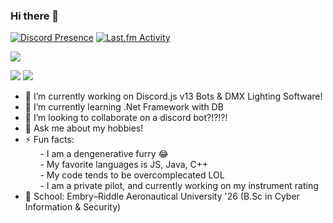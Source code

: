 ### Hi there 👋

[![Discord Presence](https://lanyard.cnrad.dev/api/388716470772826112)](https://discord.com/users/388716470772826112)
[![Last.fm Activity](https://toru.kio.dev/api/v1/nolant108/?theme=dark)](https://last.fm/user/nolant108)

 <img  src="https://github-profile-trophy.vercel.app/?username=Nolant108&theme=onedark" />

<p float="center">
  <img  src="https://github-readme-stats.vercel.app/api?username=nolant108&show_icons=true&theme=dark&count_private=true&hide=contribs,issue" />
  <img  src="https://github-readme-stats.vercel.app/api/top-langs/?username=nolant108&layout=compact&theme=dark" />
</p>


- 🔭 I’m currently working on Discord.js v13 Bots & DMX Lighting Software!
- 🌱 I’m currently learning .Net Framework with DB
- 👯 I’m looking to collaborate on a discord bot?!?!?!
- 💬 Ask me about my hobbies!
- ⚡ Fun facts: <br>
&nbsp;&nbsp;&nbsp;&nbsp;&nbsp;&nbsp;-  I am a dengenerative furry 😂 <br>
&nbsp;&nbsp;&nbsp;&nbsp;&nbsp;&nbsp;-  My favorite languages is JS, Java, C++ <br>
&nbsp;&nbsp;&nbsp;&nbsp;&nbsp;&nbsp;-  My code tends to be overcomplecated LOL <br>
&nbsp;&nbsp;&nbsp;&nbsp;&nbsp;&nbsp;-  I am a private pilot, and currently working on my instrument rating <br>
- 🏫 School: Embry–Riddle Aeronautical University '26 (B.Sc in Cyber Information & Security)
 <br> <br>
 


<!--
**nolant108/nolant108** is a ✨ _special_ ✨ repository because its `README.md` (this file) appears on your GitHub profile.

Here are some ideas to get you started:

- 🔭 I’m currently working on ...
- 🌱 I’m currently learning ...
- 👯 I’m looking to collaborate on ...
- 🤔 I’m looking for help with ...
- 💬 Ask me about ...
- 📫 How to reach me: ...
- 😄 Pronouns: ...
- ⚡ Fun fact: ...
-->
